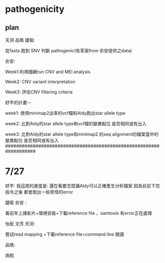 # pathogenicity
## plan

天泂 品皓 婕瑜:

從fasta 跑到 SNV 判斷 pathogenic(有答案from 俞安提供之data)

俞安:

Week1:利用國網run CNV and MEI analysis

Week2: CNV variant interpretation

Week3: 評估CNV filtering criteria

妤芊的計畫--

week1: 使用minimap2出來的vcf檔和Aldy跑出star allele type

week2: 比對Aldy的star allele type和vcf檔的變異點位 是否相同或有出入

week3: 比對Aldy的star allele type和minimap2 的seq alignment的檔案當中的變異點位 是否相同或有出入
###################################################################
# 7/27
妤芊:
我這周的進度是: 還在看要怎麼讓Aldy可以正確產生分析檔案
因為目前下完指令之後
都會跑出一些奇怪的error

婕瑜 俞安 :

看前年上課影片+環境安裝+下載reference file ，samtools 有error正在處理

怡辰 文芳 天泂:

嘗試read mapping +下載reference file+command line 閱讀

品皓:

病假
